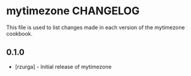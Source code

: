 mytimezone CHANGELOG
====================

This file is used to list changes made in each version of the mytimezone cookbook.

0.1.0
-----
- [rzurga] - Initial release of mytimezone

